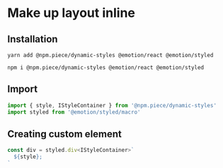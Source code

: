 <div style='display: flex;align-items: center;justify-content: center'>
<img src='https://svgshare.com/i/jfX.svg' alt=''/>
</div> 

# Make up layout inline

## Installation

```
yarn add @npm.piece/dynamic-styles @emotion/react @emotion/styled
```

```
npm i @npm.piece/dynamic-styles @emotion/react @emotion/styled
```

## Import

```jsx
import { style, IStyleContainer } from '@npm.piece/dynamic-styles'
import styled from '@emotion/styled/macro'
```

## Creating custom element

```jsx
const div = styled.div<IStyleContainer>`
  ${style};
`
```

